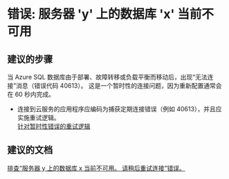 <properties
    pageTitle="Error: Database 'x' on server 'y' is not currently available"
    description="错误: 服务器 'y' 上的数据库 'x' 当前不可用"
    service="microsoft.sql"
    resource="servers"
    authors="kasparks"
    displayOrder="3"
    selfHelpType="resource"
    supportTopicIds=""
    resourceTags="servers, databases"
    productPesIds=""
    cloudEnvironments="public"
/>


# 错误: 服务器 'y' 上的数据库 'x' 当前不可用

## **建议的步骤**
当 Azure SQL 数据库由于部署、故障转移或负载平衡而移动后，出现“无法连接”消息（错误代码 40613）。 这是一个暂时性的连接问题，因为重新配置通常会在 60 秒内完成。

* 连接到云服务的应用程序应编码为捕获定期连接错误（例如 40613），并且应实施重试逻辑。<br>
[针对暂时性错误的重试逻辑](https://azure.microsoft.com/documentation/articles/sql-database-connectivity-issues/#retry-logic-for-transient-errors)

## **建议的文档**
[排查“服务器 y 上的数据库 x 当前不可用。 请稍后重试连接”错误。](https://azure.microsoft.com/documentation/articles/sql-database-troubleshoot-connection)



<!--HONumber=Jul16_HO3-->


